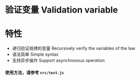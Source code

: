 # 验证变量 Validation variable

# 特性

- 递归验证规律的变量 Recursively verify the variables of the law
- 语法简单 Simple syntax
- 支持异步操作 Support asynchronous operation

#### 使用方法，请参考 `src/test.js`